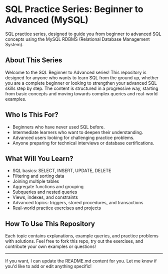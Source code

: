 # SQL Practice Series: Beginner to Advanced (MySQL)

SQL practice series, designed to guide you from beginner to advanced SQL concepts using the MySQL RDBMS (Relational Database Management System).

## About This Series

Welcome to the SQL Beginner to Advanced series! This repository is designed for anyone who wants to learn SQL from the ground up, whether you are a complete beginner or looking to strengthen your advanced SQL skills step by step. The content is structured in a progressive way, starting from basic concepts and moving towards complex queries and real-world examples.

## Who Is This For?

- Beginners who have never used SQL before.
- Intermediate learners who want to deepen their understanding.
- Advanced users looking for challenging practice problems.
- Anyone preparing for technical interviews or database certifications.

## What Will You Learn?

- SQL basics: SELECT, INSERT, UPDATE, DELETE
- Filtering and sorting data
- Joining multiple tables
- Aggregate functions and grouping
- Subqueries and nested queries
- Views, indexes, and constraints
- Advanced topics: triggers, stored procedures, and transactions
- Real-world practice exercises and projects

## How To Use This Repository

Each topic contains explanations, example queries, and practice problems with solutions. Feel free to fork this repo, try out the exercises, and contribute your own examples or questions!

---

If you want, I can update the README.md content for you. Let me know if you'd like to add or edit anything specific!
